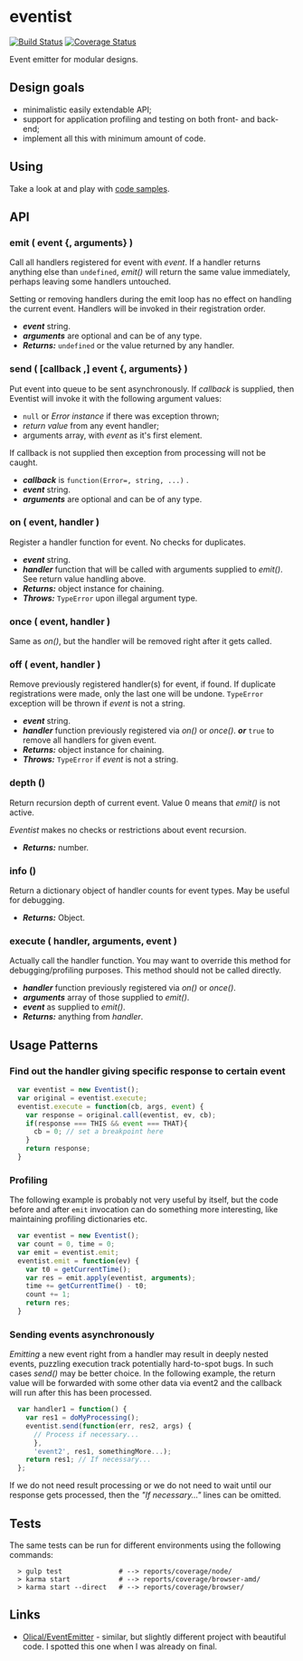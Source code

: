 # eventist

[![Build Status](https://travis-ci.org/valango/eventist.svg?branch=master)](https://travis-ci.org/valango/eventist)
[![Coverage Status](https://coveralls.io/repos/valango/eventist/badge.svg?branch=master&service=github)](https://coveralls.io/github/valango/eventist?branch=master)

Event emitter for modular designs.

## Design goals
* minimalistic easily extendable API;
* support for application profiling and testing on both front- and back-end;
* implement all this with minimum amount of code.

## Using
Take a look at and play with [code samples](examples/README.md).

## API

### emit ( event {, arguments} )
Call all handlers registered for event with *event*.
If a handler returns anything else than `undefined`, *emit()* will return
the same value immediately, perhaps leaving some handlers untouched.

Setting or removing handlers during the emit loop has no effect
on handling the current event.
Handlers will be invoked in their registration order.

* ***event*** string.
* ***arguments*** are optional and can be of any type.
* ***Returns:*** `undefined` or the value returned by any handler.

### send ( [callback ,] event {, arguments} )
Put event into queue to be sent asynchronously. If *callback* is supplied,
then Eventist will invoke it with the following argument values:

* `null` or *Error instance* if there was exception thrown;
* *return value* from any event handler;
* arguments array, with *event* as it's first element.

If callback is not supplied then exception from processing will not be caught.

* ***callback*** is `function(Error=, string, ...)` .
* ***event*** string.
* ***arguments*** are optional and can be of any type.

### on ( event, handler )
Register a handler function for event. No checks for duplicates.

* ***event*** string.
* ***handler*** function that will be called with arguments supplied
to *emit()*. See return value handling above.
* ***Returns:*** object instance for chaining.
* ***Throws:***  `TypeError` upon illegal argument type.

### once ( event, handler )
Same as *on()*, but the handler will be removed right after it gets called.

### off ( event, handler )
Remove previously registered handler(s) for event, if found.
If duplicate registrations were made, only the last one will be undone.
`TypeError` exception will be thrown if *event* is not a string. 

* ***event*** string.
* ***handler*** function previously registered via *on()* or *once()*.
***or*** `true` to remove all handlers for given event.
* ***Returns:*** object instance for chaining.
* ***Throws:***  `TypeError` if *event* is not a string.

### depth ()
Return recursion depth of current event. Value 0 means that *emit()* is not
active.

*Eventist* makes no checks or restrictions about event recursion. 

* ***Returns:*** number.

### info ()
Return a dictionary object of handler counts for event types.
May be useful for debugging.

* ***Returns:*** Object.

### execute ( handler, arguments, event )
Actually call the handler function. You may want to override this method for
debugging/profiling purposes. This method should not be called directly.

* ***handler*** function previously registered via *on()* or *once()*.
* ***arguments*** array of those supplied to *emit()*.
* ***event*** as supplied to *emit()*.
* ***Returns:*** anything from *handler*.

## Usage Patterns

### Find out the handler giving specific response to certain event

```javascript
  var eventist = new Eventist();
  var original = eventist.execute;
  eventist.execute = function(cb, args, event) {
    var response = original.call(eventist, ev, cb);
    if(response === THIS && event === THAT){
      cb = 0; // set a breakpoint here
    }
    return response;
  }
```

### Profiling
The following example is probably not very useful by itself, but the code
before and after `emit` invocation can do something more interesting,
like maintaining profiling dictionaries etc.

```javascript
  var eventist = new Eventist();
  var count = 0, time = 0;
  var emit = eventist.emit;
  eventist.emit = function(ev) {
    var t0 = getCurrentTime();
    var res = emit.apply(eventist, arguments);
    time += getCurrentTime() - t0;
    count += 1;
    return res;
  }
```

### Sending events asynchronously
*Emitting* a new event right from a handler may result in deeply nested events,
puzzling execution track potentially hard-to-spot bugs. In such cases *send()*
may be better choice. In the following example, the return value will be
forwarded with some other data via event2 and the callback will run after this
has been processed.

```javascript
  var handler1 = function() {
    var res1 = doMyProcessing();
    eventist.send(function(err, res2, args) {
      // Process if necessary...
      }, 
      'event2', res1, somethingMore...);
    return res1; // If necessary...
  };
```
If we do not need result processing or we do not need to wait until our response
gets processed, then the *"If necessary..."* lines can be omitted.

## Tests
The same tests can be run for different environments using the following commands:
```
  > gulp test              # --> reports/coverage/node/
  > karma start            # --> reports/coverage/browser-amd/
  > karma start --direct   # --> reports/coverage/browser/
```

## Links

* [Olical/EventEmitter](https://github.com/Olical/EventEmitter) - similar,
but slightly different project with beautiful code.
I spotted this one when I was already on final.
